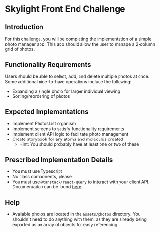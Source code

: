 # Skylight Front End Challenge

## Introduction

For this challenge, you will be completing the implementation of a simple photo manager app. This app should allow the user to manage a 2-column grid of photos.

## Functionality Requirements

Users should be able to select, add, and delete multiple photos at once. Some additional nice-to-have operations include the following:

- Expanding a single photo for larger individual viewing
- Sorting/reordering of photos

## Expected Implementations

- Implement PhotosList organism
- Implement screens to satisfy functionality requirements
- Implement client API logic to facilitate photo management
- Create storybook for any atoms and molecules created
  - Hint: You should probably have at least one or two of these

## Prescribed Implementation Details

- You must use Typescript
- No class components, please
- You must use `@tanstack/react-query` to interact with your client API. Documentation can be found [here](https://tanstack.com/query/latest/docs/react/installation).

## Help

- Available photos are located in the `assets/photos` directory. You shouldn't need to do anything with them, as they are already being exported as an array of objects for easy referencing.
